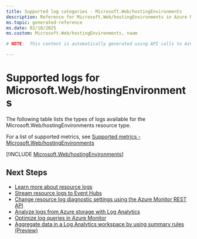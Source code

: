 ```yaml
---
title: Supported log categories - Microsoft.Web/hostingEnvironments
description: Reference for Microsoft.Web/hostingEnvironments in Azure Monitor Logs.
ms.topic: generated-reference
ms.date: 02/18/2025
ms.custom: Microsoft.Web/hostingEnvironments, naam

# NOTE:  This content is automatically generated using API calls to Azure. Any edits made on these files will be overwritten in the next run of the script. 

---
```





# Supported logs for Microsoft.Web/hostingEnvironments  
The following table lists the types of logs available for the Microsoft.Web/hostingEnvironments resource type.
  
  
  
For a list of supported metrics, see [Supported metrics - Microsoft.Web/hostingEnvironments](../supported-metrics/microsoft-web-hostingenvironments-metrics.md)  
  

  
[!INCLUDE [Microsoft.Web/hostingEnvironments](~/reusable-content/ce-skilling/azure/includes/azure-monitor/reference/logs/microsoft-web-hostingenvironments-logs-include.md)]  
  

## Next Steps

* [Learn more about resource logs](/azure/azure-monitor/essentials/platform-logs-overview)
* [Stream resource logs to Event Hubs](/azure/azure-monitor/essentials/resource-logs#send-to-azure-event-hubs)
* [Change resource log diagnostic settings using the Azure Monitor REST API](/rest/api/monitor/diagnosticsettings)
* [Analyze logs from Azure storage with Log Analytics](/azure/azure-monitor/essentials/resource-logs#send-to-log-analytics-workspace)
* [Optimize log queries in Azure Monitor](/azure/azure-monitor/logs/query-optimization)
* [Aggregate data in a Log Analytics workspace by using summary rules (Preview)](/azure/azure-monitor/logs/summary-rules)